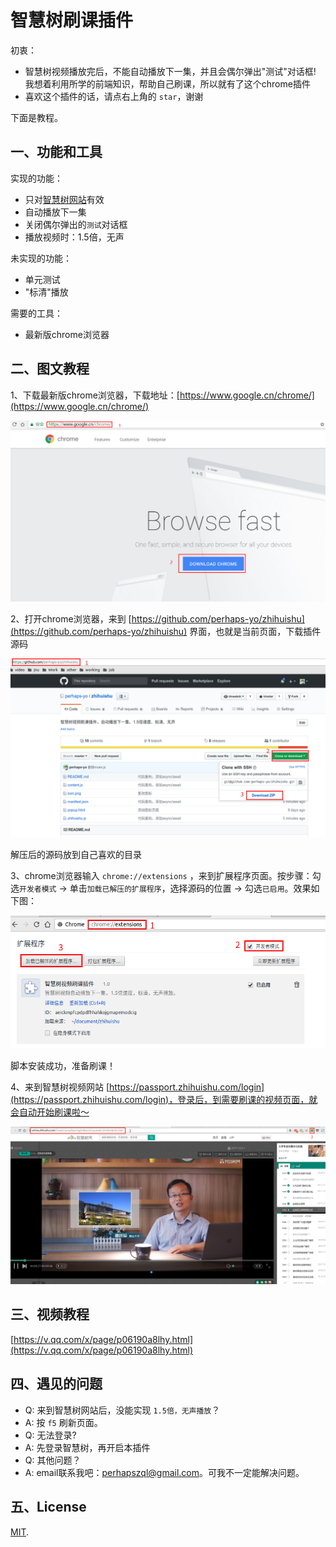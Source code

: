 # 智慧树刷课插件

初衷：

- 智慧树视频播放完后，不能自动播放下一集，并且会偶尔弹出"测试"对话框! 我想着利用所学的前端知识，帮助自己刷课，所以就有了这个chrome插件
- 喜欢这个插件的话，请点右上角的 `star`，谢谢

下面是教程。

## 一、功能和工具

实现的功能：

- 只对[智慧树网站](http://online.zhihuishu.com/onlineSchool/student/index)有效
- 自动播放下一集
- 关闭偶尔弹出的`测试`对话框
- 播放视频时：1.5倍，无声

未实现的功能：

- 单元测试
- "标清"播放

需要的工具：

- 最新版chrome浏览器

## 二、图文教程

1、下载最新版chrome浏览器，下载地址：[https://www.google.cn/chrome/](https://www.google.cn/chrome/)

![下载chrome](./images/download-chrome.png)

2、打开chrome浏览器，来到 [https://github.com/perhaps-yo/zhihuishu](https://github.com/perhaps-yo/zhihuishu) 界面，也就是当前页面，下载插件源码

![下载插件](./images/download.png)

解压后的源码放到自己喜欢的目录

3、chrome浏览器输入 `chrome://extensions` ，来到扩展程序页面。按步骤：勾选`开发者模式` -> 单击`加载已解压的扩展程序`，选择源码的位置 -> 勾选`已启用`。效果如下图：

![安装插件](./images/add.png)

脚本安装成功，准备刷课！

4、来到智慧树视频网站 [https://passport.zhihuishu.com/login](https://passport.zhihuishu.com/login)，登录后，到需要刷课的视频页面，就会自动开始刷课啦～

![自动刷课](./images/play.png)

## 三、视频教程

[https://v.qq.com/x/page/p06190a8lhy.html](https://v.qq.com/x/page/p06190a8lhy.html)

## 四、遇见的问题

- Q: 来到智慧树网站后，没能实现 `1.5倍，无声播放`？  
- A: 按 `f5` 刷新页面。  
- Q: 无法登录?  
- A: 先登录智慧树，再开启本插件  
- Q: 其他问题？  
- A: email联系我吧：perhapszql@gmail.com。可我不一定能解决问题。  

## 五、License

[MIT](https://github.com/aspnetboilerplate/aspnetboilerplate/blob/dev/LICENSE).

